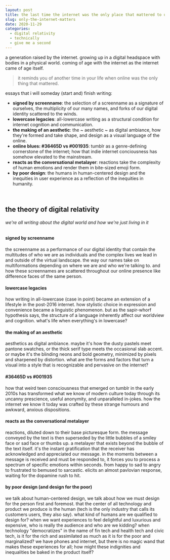 ```yaml
---
layout: post
title: the last time the internet was the only place that mattered to us
slug: only-the-internet-matters
date: 2020-11-29
categories:
  - digital relativity
  - technically
  - give me a second
---
```


a generation raised by the internet. growing up in a digital headspace with bodies in a physical world. coming of age with the internet as the internet came of age itself. 

> it reminds you of another time in your life when online was the only thing that mattered.

essays that i will someday (start and) finish writing: 
- **signed by screenname**: the selection of a screenname as a signature of ourselves, the multiplicity of our many names, and forks of our digital identity scattered to the winds.
- **lowercase legacies**: all-lowercase writing as a structural condition for internet cognition and communication.
- **the making of an aesthetic**: the ~ aesthetic ~ as digital ambiance, how they're formed and take shape, and design as a visual language of the online.
- **online blues: #36465D vs #001935**: tumblr as a genre-defining cornerstone of the internet; how that indie internet conciousness has somehow elevated to the mainstream. 
- **reacts as the conversational metalayer**: reactions take the complexity of human emotions and render them in bite-sized emoji form. 
- **by poor design**: the humans in human-centered design and the inequities in user experience as a reflection of the inequities in humanity.

<!--more-->

<br />

## the theory of digital relativity
###### we're all writing about the digital world and how we're just living in it

#### signed by screenname
the screenname as a performance of our digital identity that contain the multitudes of who we are as individuals and the complex lives we lead in and outside of the virtual landscape. the way our names take on multiformations depending on where we are and who we're talking to. and how these screennames are scattered throughout our online presence like difference faces of the same person. 

#### lowercase legacies
how writing in all-lowercase (case in point) became an extension of a lifestyle in the post-2016 internet. how stylistic choice in expression and convenience became a linguistic phenomenon. but as the sapir-whorf hypothesis says, the structure of a language inherently affect our worldview and cognition. what's life when everything's in lowercase?

#### the making of an aesthetic
aesthetics as digital ambiance. maybe it's how the dusty pastels meet pantone swatches, or the thick serif type meets the occasional slab accent. or maybe it's the blinding neons and bold geometry, minimized by pixels and sharpened by distortion. what are the forms and factors that turn a visual into a style that is recognizable and pervasive on the internet? 

#### #36465D vs #001935 
how that weird teen consciousness that emerged on tumblr in the early 2010s has transformed what we know of modern culture today through its uncanny prescience, useful anonymity, and unparalleled in-jokes. how the internet we know it today was crafted by these strange humours and awkward, anxious dispositions. 

#### reacts as the conversational metalayer

reactions, diluted down to their base picturesque form. the message conveyed by the text is then superseded by the little bubbles of a smiley face or sad face or thumbs up. a metalayer that exists beyond the bubble of the text itself. it's the instant gratification that the receiver has acknowledged and appreciated our message. in the moments between a message is received and must be responded to, it forces you to process a spectrum of specific emotions within seconds. from happy to sad to angry to frustrated to bemused to sarcastic. elicits an almost pavlovian response, waiting for the dopamine rush to hit.

#### by poor design (and design for the poor)

we talk about human-centered design, we talk about how we must design for the person first and foremost. that the center of all technology and product we produce is the human (tech is the only industry that calls its customers users, they also say). what kind of humans are we qualified to design for? when we want experiences to feel delightful and luxurious and expensive, who is really the audience and who are we kidding? when technology "democratizes" in the name of fin tech and health tech and civic tech, is it for the rich and assimilated as much as it is for the poor and marginalized?  we have phones and internet, but there is no magic wand that makes these experiences for all; how might these indignities and inequalities be baked in the product itself? 